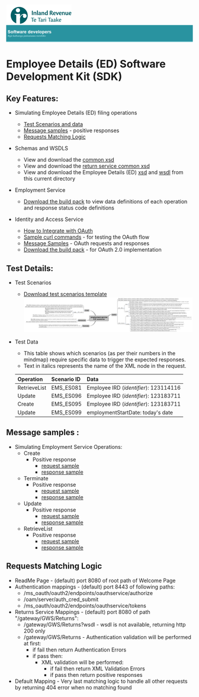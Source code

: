 ![IRD logo](../../Images/IRlogo.gif)
![Software Dev](../../Images/SoftwareDev.png)

Employee Details (ED) Software Development Kit (SDK)
=======================================

Key Features:
-------------

- Simulating Employee Details (ED) filing operations
	- [Test Scenarios and data](#test-details)
    - [Message samples](#message-samples-) - positive responses
	- [Requests Matching Logic](#requests-matching-logic)
	
- Schemas and WSDLS
	- View and download the [common xsd](../../Schema%20-%20Common/)
	- View and download the [return service common xsd](../../Service%20-%20Return/Latest/)
	- View and download the Employee Details (ED) [xsd](Employment.xsd) and [wsdl](EmploymentDevWsdl.wsdl) from this current directory
	
- Employment Service 
	- [Download the build pack](Gateway%20Services%20Build%20Pack%20-%20Employment%20Service.pdf) to view data definitions of each operation and response status code definitions
	
- Identity and Access Service
	- [How to Integrate with OAuth](../../Service%20-%20Identity%20and%20Access/Latest/OAuth%20Authentication%20-%20How%20to%20Integrate.md)
	- [Sample curl commands](../../Service%20-%20Identity%20and%20Access/Latest/OAuth%20Authentication%20-%20How%20to%20Integrate.md) - for testing the OAuth flow
	- [Message Samples](../../Service%20-%20Identity%20and%20Access/Latest/) - OAuth requests and responses
	- [Download the build pack](../../Service%20-%20Identity%20and%20Access/Latest/Build%20pack%20-%20Identity%20and%20Access%20Services.pdf) - for OAuth 2.0 implementation   

Test Details:
-----------------

- Test Scenarios 
	- [Download test scenarios template](Payday%20Filing%20–%20Employee%20details%20Test%20Scenarios.docx)
	![Test Scenarios](images/Emulated_Services_Coverage_Map-ES.png)

- Test Data
	- This table shows which scenarios (as per their numbers in the mindmap) require specific data to trigger the expected responses. 
	- Text in italics represents the name of the XML node in the request.
	
	Operation | Scenario ID | Data
	--- | --- | ---
	RetrieveList | EMS_ES081 | Employee IRD (*identifier*): 123114116
	Update | EMS_ES096 | Employee IRD (*identifier*): 123183711
	Create | EMS_ES095 | Employee IRD (*identifier*): 123183711
	Update | EMS_ES099 | employmentStartDate: today's date
        
Message samples :
----------------- 
- Simulating Employment Service Operations:
    - Create
        - Positive response
            - [request sample](sample%20messages/body-employment-create-request.xml)
            - [response sample](sample%20messages/body-employment-create-response.xml)
    - Terminate
        - Positive response
            - [request sample](sample%20messages/body-employment-terminate-request.xml)
            - [response sample](sample%20messages/body-employment-terminate-response.xml)
    - Update
        - Positive response
            - [request sample](sample%20messages/body-employment-update-request.xml)
            - [response sample](sample%20messages/body-employment-update-response.xml)
    - RetrieveList
        - Positive response
            - [request sample](sample%20messages/body-employment-retrievelist-request.xml)
            - [response sample](sample%20messages/body-employment-retrievelist-response.xml)

            
Requests Matching Logic
-----------------------

- ReadMe Page - (default) port 8080 of root path of Welcome Page
- Authentication mappings - (default) port 8443 of following paths:
    - /ms_oauth/oauth2/endpoints/oauthservice/authorize
    - /oam/server/auth_cred_submit
    - /ms_oauth/oauth2/endpoints/oauthservice/tokens
- Returns Service Mappings - (default) port 8080 of path "/gateway/GWS/Returns":
    - /gateway/GWS/Returns?wsdl - wsdl is not available, returning http 200 only
    - /gateway/GWS/Returns - Authentication validation will be performed at first:
        - if fail then return Authentication Errors
        - if pass then:
            - XML validation will be performed:
                - if fail then return XML Validation Errors
                - if pass then return positive responses
- Default Mapping - Very last matching logic to handle all other requests by returning 404 error when no matching found